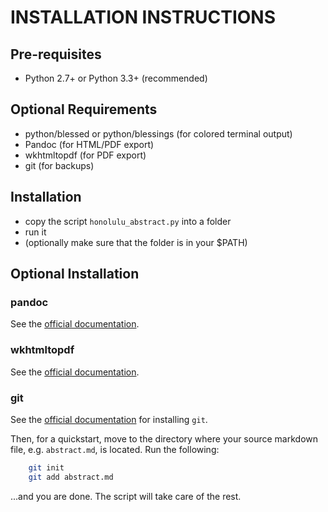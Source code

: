 INSTALLATION INSTRUCTIONS
=========================

Pre-requisites
--------------
- Python 2.7+ or Python 3.3+ (recommended)


Optional Requirements
---------------------
- python/blessed or python/blessings (for colored terminal output)
- Pandoc (for HTML/PDF export)
- wkhtmltopdf (for PDF export)
- git (for backups)


Installation
------------
- copy the script `honolulu_abstract.py` into a folder
- run it
- (optionally make sure that the folder is in your $PATH)


Optional Installation 
---------------------

### pandoc
See the [official documentation](http://www.pandoc.org/installing.html).

### wkhtmltopdf
See the [official documentation](http://wkhtmltopdf.org/downloads.html).

### git
See the [official documentation](https://git-scm.com/downloads) for installing `git`.

Then, for a quickstart, move to the directory where your source markdown file, e.g. `abstract.md`, is located.
Run the following:

~~~bash
    git init
    git add abstract.md
~~~

...and you are done. The script will take care of the rest.
